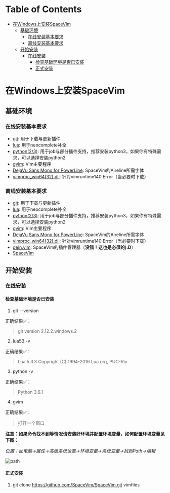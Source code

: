 Table of Contents
=================

   * [在Windows上安装SpaceVim](#在windows上安装spacevim)
      * [基础环境](#基础环境)
         * [在线安装基本要求](#在线安装基本要求)
         * [离线安装基本要求](#离线安装基本要求)
      * [开始安装](#开始安装)
         * [在线安装](#在线安装)
            * [检查基础环境是否已安装](#检查基础环境是否已安装)
            * [正式安装](#正式安装)

# 在Windows上安装SpaceVim

## 基础环境

### 在线安装基本要求

- [git][]: 用于下载与更新插件
- [lua][]: 用于neocomplete补全
- [python(2/3)][]: 用于job与部分插件支持，推荐安装python3，如果你有特殊需求，可以选择安装python2
- [gvim][]: Vim主要程序
- [DejaVu Sans Mono for PowerLine][font-download]: SpaceVim的Aireline所需字体
- [vimproc_win64(32).dll][]: 针对vimruntime140 Error（当必要时下载）

### 离线安装基本要求

- [git][]: 用于下载与更新插件
- [lua][]: 用于neocomplete补全
- [python(2/3)][]: 用于job与部分插件支持，推荐安装python3，如果你有特殊需求，可以选择安装python2
- [gvim][]: Vim主要程序
- [DejaVu Sans Mono for PowerLine][font-download]: SpaceVim的Aireline所需字体
- [vimproc_win64(32).dll][]: 针对vimruntime140 Error（当必要时下载）
- [dein.vim][]: SpaceVim的插件管理器（**没错！这也是必须的):D**）
- [SpaceVim][SpaceVim-download]

## 开始安装

### 在线安装

#### 检查基础环境是否已安装

1. git --version

正确结果✅：
> git version 2.12.2.windows.2

2. lua53 -v

正确结果✅：
> Lua 5.3.3 Copyright (C) 1994-2016 Lua.org, PUC-Rio

3. python -v

正确结果✅：
> Python 3.6.1

4. gvim

正确结果✅：
> 打开一个窗口

**注意：如果命令找不到等情况请安装好环境并配置环境变量，如何配置环境变量见下图：**

*位置：此电脑->属性->高级系统设置->环境变量->系统变量->找到Path->编辑*

![path][path-config]

#### 正式安装

1. git clone https://github.com/SpaceVim/SpaceVim.git vimfiles

[git]: https://git-scm.com/download
[lua]: http://luabinaries.sourceforge.net/download.html
[python(2/3)]: https://www.python.org/downloads
[gvim]: https://github.com/vim/vim-win32-installer/releases
[vimproc_win64(32).dll]: https://www.dllme.com/dll/download/29939/vcruntime140.dll
[font-download]: https://github.com/wsdjeg/DotFiles/blob/master/fonts/DejaVu%20Sans%20Mono%20for%20Powerline.ttf
[dein.vim]: https://github.com/Shougo/dein.vim.git
[SpaceVim-download]: https://github.com/SpaceVim/SpaceVim.git
[path-config]: https://gist.githubusercontent.com/Gabirel/b71a01cce86df216abd4fd0968864942/raw/08946a3643606420776fcc3fc4d43da6444806cc/path-config.PNG

